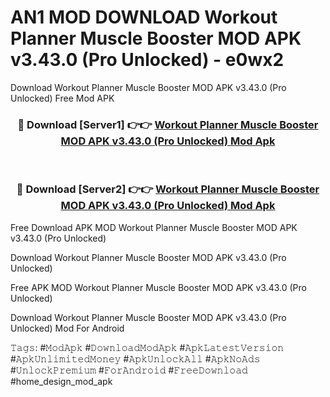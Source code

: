 # AN1 MOD DOWNLOAD Workout Planner Muscle Booster MOD APK v3.43.0 (Pro Unlocked) - e0wx2
Download Workout Planner Muscle Booster MOD APK v3.43.0 (Pro Unlocked) Free Mod APK

<div align="center">
<h3>🔴 Download [Server1] 👉👉 <a href="https://apk-comot.site?title=Workout_Planner_Muscle_Booster_MOD_APK_v3.43.0_(Pro_Unlocked)">Workout Planner Muscle Booster MOD APK v3.43.0 (Pro Unlocked) Mod Apk</a></h3><br>

<h3>🔴 Download [Server2] 👉👉 <a href="https://apk-comot.site?title=Workout_Planner_Muscle_Booster_MOD_APK_v3.43.0_(Pro_Unlocked)">Workout Planner Muscle Booster MOD APK v3.43.0 (Pro Unlocked) Mod Apk</a></h3>
</div>


Free Download APK MOD Workout Planner Muscle Booster MOD APK v3.43.0 (Pro Unlocked)

Download Workout Planner Muscle Booster MOD APK v3.43.0 (Pro Unlocked) 

Free APK MOD Workout Planner Muscle Booster MOD APK v3.43.0 (Pro Unlocked) 

Download Workout Planner Muscle Booster MOD APK v3.43.0 (Pro Unlocked) Mod For Android

𝚃𝚊𝚐𝚜: #𝙼𝚘𝚍𝙰𝚙𝚔 #𝙳𝚘𝚠𝚗𝚕𝚘𝚊𝚍𝙼𝚘𝚍𝙰𝚙𝚔 #𝙰𝚙𝚔𝙻𝚊𝚝𝚎𝚜𝚝𝚅𝚎𝚛𝚜𝚒𝚘𝚗 #𝙰𝚙𝚔𝚄𝚗𝚕𝚒𝚖𝚒𝚝𝚎𝚍𝙼𝚘𝚗𝚎𝚢 #𝙰𝚙𝚔𝚄𝚗𝚕𝚘𝚌𝚔𝙰𝚕𝚕 #𝙰𝚙𝚔𝙽𝚘𝙰𝚍𝚜 #𝚄𝚗𝚕𝚘𝚌𝚔𝙿𝚛𝚎𝚖𝚒𝚞𝚖 #𝙵𝚘𝚛𝙰𝚗𝚍𝚛𝚘𝚒𝚍 #𝙵𝚛𝚎𝚎𝙳𝚘𝚠𝚗𝚕𝚘𝚊𝚍 #home_design_mod_apk